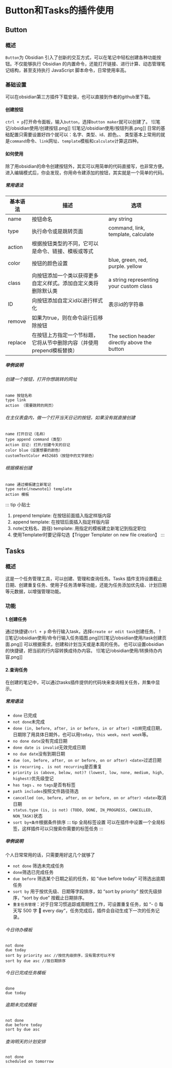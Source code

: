 # Button和Tasks的插件使用
## Button
### 概述
`Button`为 Obsidian 引入了创新的交互方式，可以在笔记中轻松创建各种功能按钮。不仅能够执行 Obsidian 的内置命令，还能打开链接、进行计算、动态管理笔记结构，甚至支持执行 JavaScript 脚本命令，日常使用率高。
### 基础设置
可以在obsidian第三方插件下载安装，也可以直接到作者的github里下载。
#### 创建按钮
`ctrl + p`打开命令面板，输入`button`，选择`button maker`就可以创建了。
![[笔记/obsidian使用/创建按钮.png]]
![[笔记/obsidian使用/按钮列表.png]]
日常的基础配置只需要设置好四个就可以：名字、类型、id、颜色。、
类型基本上常用的就是`command`命令、`link`网址、`template`模板和`calculate`计算这四种。
#### 如何使用
除了用obsidian的命令创建按钮外，其实可以用简单的代码直接写，也非常方便。
进入编辑模式后，你会发现，你用命令建添加的按钮，其实就是一个简单的代码。
##### 常用语法

| 基本语法    | 描述                                     | 选项                                           |
| ------- | -------------------------------------- | -------------------------------------------- |
| name    | 按钮命名                                   | any string                                   |
| type    | 执行命令或是跳转页面                             | command, link, template, calculate           |
| action  | 根据按钮类型的不同，它可以是命令、链接、模板或等式              |                                              |
| color   | 按钮的颜色设置                                | blue, green, red, purple. yellow             |
| class   | 向按钮添加一个类以获得更多自定义样式。添加自定义类将删除默认类        | a string representing your custom class      |
| ID      | 向按钮添加自定义id以进行样式化                       | 表示id的字符串                                     |
| remove  | 如果为true，则在命令运行后移除按钮                    |                                              |
| replace | 在按钮上方指定一个节标题，它将从节中删除内容（并使用prepend模板替换） | The section header directly above the button |
##### 举例说明
###### 创建一个按钮，打开你想跳转的网址
``` button
name 按钮名称
type link 
action （需要跳转的网页）
```
###### 在主仪表盘内，做一个打开当天日记的按钮，如果没有就直接创建
```button
name 打开日记（名称）
type append command（类型）
action 日记: 打开/创建今天的日记
color blue（设置想要的颜色）
customTextColor #452685（按钮中的文字颜色）
```
###### 根据模板创建
```button
name 通过模板建立新笔记
type note(/newnote1) template
action 模板
```
::: tip 小贴士
1. prepend template: 在按钮前面插入指定样版内容  
2. append template: 在按钮后面插入指定样版内容  
3. note(文档名、路径) template: 用指定的模板建立新笔记到指定职位  
4. 使用Templater时要记得勾选【Trigger Templater on new file creation】
:::
## Tasks
### 概述
这是一个任务管理工具，可以创建、管理和查询任务。Tasks 插件支持设置截止日期、创建重复任务、使用子任务清单等功能，还能为任务添加优先级、计划日期等元数据，以增强管理功能。
### 功能
#### 1.创建任务
通过快捷键`ctrl + p` 命令行输入task，选择`create or edit task`创建任务。
![[笔记/obsidian使用/命令行输入任务插图.png]]![[笔记/obsidian使用/task创建页面.png]]
可以根据需求，创建和计划当天或是本周的任务。
也可以设置obsidian的快捷键，把当前的行内容转换成待办内容。
![[笔记/obsidian使用/转换待办内容.png]]
#### 2.查询任务
在创建的笔记中，可以通过tasks插件提供的代码块来查询相关任务，并集中显示。
##### 常用语法
- `done`  已完成
- `not done`未完成
- `done (in, before, after, in or before, in or after) +日期`完成日期，日期除了用具体日期外，也可以用`today`，`this week`，`next week`等。
- `no done date`没有完成日期
- `done date is invalid`无效完成日期
- `no due date`没有到期日期
- `due (on, before, after, on or before, on or after) <date>`过滤日期
- `is recurring` 、 `is not recurring`是否重复
- `priority is (above, below, not)? (lowest, low, none, medium, high, highest)`优先级登记
- `has tags`  、`no tags`是否有标签
- `path includes`按照文件路径筛选
- `cancelled (on, before, after, on or before, on or after) <date>`取消日期
- `status.type (is, is not) (TODO, DONE, IN_PROGRESS, CANCELLED, NON_TASK)`状态
- `sort by+条件`根据条件排序
::: tip 全局标签设置
可以在插件中设置一个全局标签，这样插件可以只搜索你需要的标签任务
:::
##### 举例说明
个人日常常用的话，只需要用好这几个就够了
- `not done` 筛选未完成任务
- `done`筛选已完成任务
- `due before` 筛选某个日期之前的任务，如 “due before today” 可筛选出逾期任务
- `sort by` 用于按优先级、日期等字段排序，如 “sort by priority” 按优先级排序，“sort by due” 按截止日期排序。
- `重复任务管理`：对于日常习惯追踪或周期性工作，可设置重复任务，如 “- () 每天写 500 字 🔁 every day”，任务完成后，插件会自动生成下一次的任务记录。
###### 今日待办模板
``` tasks 
not done 
due today 
sort by priority asc //按优先级排序，没有需求可以不写
sort by due asc //按日期排序
```
###### 今日已完成任务模板
``` tasks 
done 
due today 
```
###### 逾期未完成模板
``` tasks 
not done 
due before today 
sort by due asc
```
###### 查询明天的计划安排
``` tasks 
not done 
scheduled on tomorrow 
```

